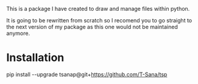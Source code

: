 This is a package I have created to draw and manage files within python.

It is going to be rewritten from scratch so I recomend you to go straight to the next version of my package as this one would not be maintained anymore.

# Installation
pip install --upgrade tsanap@git+https://github.com/T-Sana/tsp